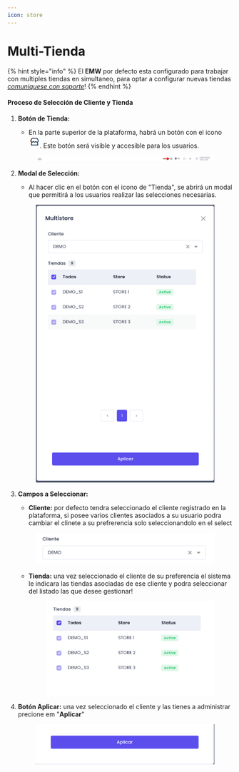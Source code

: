 ```yaml
---
icon: store
---
```


# Multi-Tienda

{% hint style="info" %}
El **EMW** por defecto esta configurado para trabajar con multiples tiendas en simultaneo, para optar a configurar nuevas tiendas [_comuniquese con soporte_](https://app.gitbook.com/u/SvK4k8Van9ObqOAT0tcYT4b4pbk2)!&#x20;
{% endhint %}

#### Proceso de Selección de Cliente y Tienda

1.  **Botón de Tienda:**

    * En la parte superior de la plataforma, habrá un botón con el icono ![](.gitbook/assets/image.png). Este botón será visible y accesible para los usuarios.

    <figure><img src=".gitbook/assets/image (1).png" alt=""><figcaption></figcaption></figure>
2.  **Modal de Selección:**

    * Al hacer clic en el botón con el icono de "Tienda", se abrirá un modal que permitirá a los usuarios realizar las selecciones necesarias.

    <figure><img src=".gitbook/assets/image (2).png" alt=""><figcaption></figcaption></figure>
3.  **Campos a Seleccionar:**

    * **Cliente:** por defecto tendra seleccionado el cliente registrado en la plataforma, si posee varios clientes asociados a su usuario podra cambiar el clinete a su prefrerencia solo seleccionandolo en el select

    <figure><img src=".gitbook/assets/image (3).png" alt=""><figcaption></figcaption></figure>

    *   **Tienda:** una vez seleccionado el cliente de su preferencia el sistema le indicara las tiendas asociadas de ese cliente y podra seleccionar del listado las que desee gestionar!

        <figure><img src=".gitbook/assets/image (4).png" alt=""><figcaption></figcaption></figure>
4.  **Botón Aplicar:** una vez seleccionado el cliente y las tienes a administrar precione em "**Aplicar**"

    <figure><img src=".gitbook/assets/image (5).png" alt=""><figcaption></figcaption></figure>

